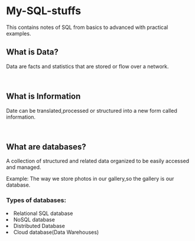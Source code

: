 # My-SQL-stuffs
This contains notes of SQL from basics to advanced with practical examples.

<h2> What is Data?</h2>
<p>Data are facts and statistics that are stored or flow over a network.</p>

<br>

<h2>What is Information</h2>
<p>Date can be translated,processed or structured into a new form called information.</p>
<br>
<h2>What are databases?</h2>
<p>A collection of structured and related data organized to be easily accessed and managed.</p>
Example: The way we store photos in our gallery,so the gallery is our database.
 <br>
 <h3>Types of databases:</h3>
 <li>Relational SQL database</li>
 <li>NoSQL database</li>
 <li>Distributed Database</li>
 <li>Cloud database(Data Warehouses)</li>
